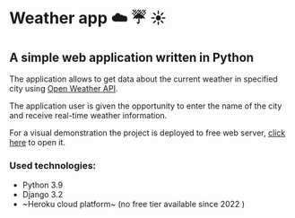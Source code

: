 # Weather app  :cloud: :umbrella: :sunny:
## A simple web application written in Python

The application allows to get data about the current weather in specified city using [Open Weather API](https://openweathermap.org/).

The application user is given the opportunity to enter the name of the city and receive real-time weather information. 

For a visual demonstration the project is deployed to free web server,
[click here](https://cooleekova.pythonanywhere.com/) to open it.

### Used technologies:
- Python 3.9
- Django 3.2
- ~Heroku cloud platform~ (no free tier available since 2022 )
